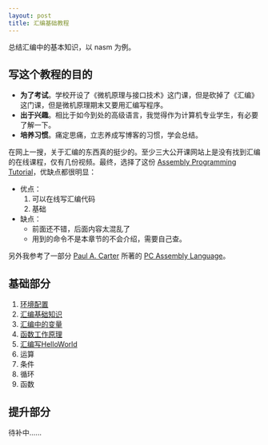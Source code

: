 ```yaml
---
layout: post
title: 汇编基础教程
---
```


总结汇编中的基本知识，以 nasm 为例。

## 写这个教程的目的

+ **为了考试**。学校开设了《微机原理与接口技术》这门课，但是砍掉了《汇编》这门课，但是微机原理期末又要用汇编写程序。
+ **出于兴趣**。相比于如今到处的高级语言，我觉得作为计算机专业学生，有必要了解一下。
+ **培养习惯**。痛定思痛，立志养成写博客的习惯，学会总结。

在网上一搜，关于汇编的东西真的挺少的。至少三大公开课网站上是没有找到汇编的在线课程，仅有几份视频。最终，选择了这份 [Assembly Programming Tutorial](https://www.tutorialspoint.com/assembly_programming/index.htm)，优缺点都很明显：

+ 优点：
  1. 可以在线写汇编代码
  2. 基础
+ 缺点：
  + 前面还不错，后面内容太混乱了
  + 用到的命令不是本章节的不会介绍，需要自己查。

另外我参考了一部分 [Paul A. Carter](http://pacman128.github.io/) 所著的 [PC Assembly Language](https://pacman128.github.io/static/pcasm-**book.pdf)。

## 基础部分

1. [环境配置](http://ghrua.github.io/assembly-programming/1.2-%E7%8E%AF%E5%A2%83%E9%85%8D%E7%BD%AE/)
2. [汇编基础知识](http://ghrua.github.io/assembly-programming/1.3-%E6%B1%87%E7%BC%96%E5%9F%BA%E7%A1%80%E7%9F%A5%E8%AF%86/)
3. [汇编中的变量](http://ghrua.github.io/assembly-programming/1.4-%E5%8F%98%E9%87%8F/)
4. [函数工作原理](http://ghrua.github.io/assembly-programming/1.5-%E5%87%BD%E6%95%B0%E5%B7%A5%E4%BD%9C%E5%8E%9F%E7%90%86/)
5. [汇编写HelloWorld](http://ghrua.github.io/assembly-programming/1.6-%E6%B1%87%E7%BC%96%E5%86%99HelloWorld/)
6. 运算
7. 条件
8. 循环
9. 函数

## 提升部分

待补中......

